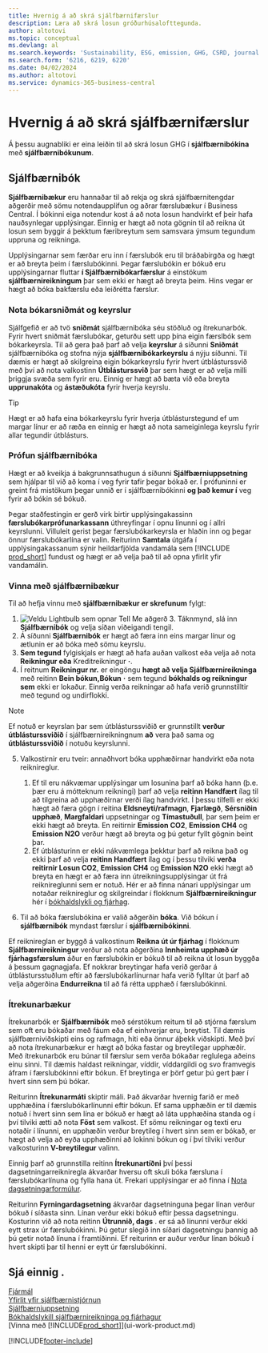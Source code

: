 ```yaml
---
title: Hvernig á að skrá sjálfbærnifærslur
description: Læra að skrá losun gróðurhúsalofttegunda.
author: altotovi
ms.topic: conceptual
ms.devlang: al
ms.search.keywords: 'Sustainability, ESG, emission, GHG, CSRD, journal'
ms.search.form: '6216, 6219, 6220'
ms.date: 04/02/2024
ms.author: altotovi
ms.service: dynamics-365-business-central
---
```


# <a name="how-to-record-sustainability-entries"></a>Hvernig á að skrá sjálfbærnifærslur

Á þessu augnabliki er eina leiðin til að skrá losun GHG í **sjálfbærnibókina** með **sjálfbærnibókunum**.   

## <a name="sustainability-journal"></a>Sjálfbærnibók

**Sjálfbærnibækur** eru hannaðar til að rekja og skrá sjálfbærnitengdar aðgerðir með sömu notendaupplifun og aðrar færslubækur í Business Central. Í bókinni eiga notendur kost á að nota losun handvirkt ef þeir hafa nauðsynlegar upplýsingar. Einnig er hægt að nota gögnin til að reikna út losun sem byggir á þekktum færibreytum sem samsvara ýmsum tegundum uppruna og reikninga. 

Upplýsingarnar sem færðar eru inn í færslubók eru til bráðabirgða og hægt er að breyta þeim í færslubókinni. Þegar færslubókin er bókuð eru upplýsingarnar fluttar **í Sjálfbærnibókarfærslur** á einstökum **sjálfbærnireikningum** þar sem ekki er hægt að breyta þeim. Hins vegar er hægt að bóka bakfærslu eða leiðrétta færslur.  

### <a name="use-journal-templates-and-batches"></a>Nota bókarsniðmát og keyrslur

Sjálfgefið er að tvö **sniðmát** sjálfbærnibóka séu stöðluð og ítrekunarbók. Fyrir hvert sniðmát færslubókar, geturðu sett upp þína eigin færslbók sem bókarkeyrsla. Til að gera það þarf að velja **keyrslur** á síðunni **Sniðmát** sjálfbærnibóka og stofna nýja **sjálfbærnibókarkeyrslu** á nýju síðunni. Til dæmis er hægt að skilgreina eigin bókarkeyrslu fyrir hvert útblásturssvið með því að nota valkostinn **Útblásturssvið** þar sem hægt er að velja milli þriggja svæða sem fyrir eru. Einnig er hægt að bæta við eða breyta **upprunakóta** og **ástæðukóta** fyrir hverja keyrslu. 

>[!TIP]
>Hægt er að hafa eina bókarkeyrslu fyrir hverja útblásturstegund ef um margar línur er að ræða en einnig er hægt að nota sameiginlega keyrslu fyrir allar tegundir útblásturs.   

### <a name="validating-sustainability-journals"></a>Prófun sjálfbærnibóka

Hægt er að kveikja á bakgrunnsathugun á síðunni **Sjálfbærniuppsetning** sem hjálpar til við að koma í veg fyrir tafir þegar bókað er. Í prófuninni er greint frá mistökum þegar unnið er í sjálfbærnibókinni **og það kemur í** veg fyrir að bókin sé bókuð.  

Þegar staðfestingin er gerð virk birtir upplýsingakassinn **færslubókarprófunarkassann** úthreyfingar í opnu línunni og í allri keyrslunni. Villuleit gerist þegar færslubókarkeyrsla er hlaðin inn og þegar önnur færslubókarlína er valin. Reiturinn **Samtala** útgáfa í upplýsingakassanum sýnir heildarfjölda vandamála sem [!INCLUDE [prod_short](includes/prod_short.md)] fundust og hægt er að velja það til að opna yfirlit yfir vandamálin. 

### <a name="work-with-sustainability-journals"></a>Vinna með sjálfbærnibækur

Til að hefja vinnu með **sjálfbærnibækur er skrefunum** fylgt:   

1.  ![Veldu Lightbulb sem opnar Tell Me aðgerð 3.](media/ui-search/search_small.png "Segðu mér hvað þú vilt gera") Táknmynd, slá inn **Sjálfbærnibók** og velja síðan viðeigandi tengil. 
2. Á síðunni **Sjálfbærnibók** er hægt að færa inn eins margar línur og ætlunin er að bóka með sömu keyrslu.  
3.  **Sem tegund** fylgiskjals er hægt að hafa auðan valkost eða velja að nota **Reikningur eða** Kreditreikningur **·**.  
4. Í reitnum **Reikningur nr.** er eingöngu **hægt að velja Sjálfbærnireikninga** með reitinn **Bein bókun,Bókun**  **·**  sem tegund **bókhalds og reikningur sem** ekki er lokaður. Einnig verða reikningar að hafa verið grunnstilltir með tegund og undirflokki.  

>[!NOTE]
>Ef notuð er keyrslan þar sem útblásturssviðið er grunnstillt **verður útblásturssviðið** í sjálfbærnireikningnum **að** vera það sama og **útblásturssviðið** í notuðu keyrslunni.  

5. Valkostirnir eru tveir: annaðhvort bóka upphæðirnar handvirkt eða nota reiknireglur.   

    1. Ef til eru nákvæmar upplýsingar um losunina þarf að bóka hann (þ.e. þær eru á mótteknum reikningi) þarf að velja **reitinn Handfært** ílag til að tilgreina að upphæðirnar verði ílag handvirkt. Í þessu tilfelli er ekki hægt að færa gögn í reitina **Eldsneyti/rafmagn**, **Fjarlægð**, **Sérsniðin upphæð**, **Margfaldari** uppsetningar og **Tímastuðull**, þar sem þeim er ekki hægt að breyta. En reitirnir **Emission CO2**, **Emission CH4** og **Emission N2O** verður hægt að breyta og þú getur fyllt gögnin beint þar. 
    2. Ef útblásturinn er ekki nákvæmlega þekktur þarf að reikna það og ekki þarf að velja **reitinn Handfært** ílag og í þessu tilviki **verða reitirnir Losun CO2**, **Emission CH4** og **Emission N2O** ekki hægt að breyta en hægt er að færa inn útreikningsupplýsingar út frá reiknireglunni sem er notuð. Hér er að finna nánari upplýsingar um notaðar reiknireglur og skilgreindar í flokknum **Sjálfbærnireikningur** hér í [bókhaldslykli og fjárhag](finance-sustainability-accounts-ledger.md#account-categories).
    
7. Til að bóka færslubókina er valið aðgerðin **bóka**. Við bókun í **sjálfbærnibók** myndast færslur í **sjálfbærnibókinni**. 

Ef reiknireglan er byggð á valkostinum **Reikna út úr fjárhag** í flokknum **Sjálfbærnireikningur** verður að nota aðgerðina **Innheimta upphæð úr fjárhagsfærslum** áður en færslubókin er bókuð til að reikna út losun byggða á þessum gagnagjafa. Ef nokkrar breytingar hafa verið gerðar á útblástursstuðlum eftir að færslubókarlínurnar hafa verið fylltar út þarf að velja aðgerðina **Endurreikna** til að fá rétta upphæð í færslubókinni.  

### <a name="recurring-journals"></a>Ítrekunarbækur

Ítrekunarbók er **Sjálfbærnibók** með sérstökum reitum til að stjórna færslum sem oft eru bókaðar með fáum eða ef einhverjar eru, breytist. Til dæmis sjálfbærniviðskipti eins og rafmagn, hiti eða önnur áþekk viðskipti. Með því að nota ítrekunarbækur er hægt að bóka fastar og breytilegar upphæðir. Með ítrekunarbók eru búnar til færslur sem verða bókaðar reglulega aðeins einu sinni. Til dæmis haldast reikningar, víddir, víddargildi og svo framvegis áfram í færslubókinni eftir bókun. Ef breytinga er þörf getur þú gert þær í hvert sinn sem þú bókar. 

Reiturinn **Ítrekunarmáti** skiptir máli. Það ákvarðar hvernig farið er með upphæðina í færslubókarlínunni eftir bókun. Ef sama upphæðin er til dæmis notuð í hvert sinn sem lína er bókuð er hægt að láta upphæðina standa og í því tilviki ætti að nota **Föst** sem valkost. Ef sömu reikningar og texti eru notaðir í línunni, en upphæðin verður breytileg í hvert sinn sem er bókað, er hægt að velja að eyða upphæðinni að lokinni bókun og í því tilviki verður valkosturinn **V-breytilegur** valinn. 

Einnig þarf að grunnstilla reitinn **Ítrekunartíðni** því þessi dagsetningarreikniregla ákvarðar hversu oft skuli bóka færsluna í færslubókarlínuna og fylla hana út. Frekari upplýsingar er að finna í [Nota dagsetningarformúlur](ui-enter-date-ranges.md#use-date-formulas).  

Reiturinn **Fyrningardagsetning** ákvarðar dagsetninguna þegar línan verður bókuð í síðasta sinn. Línan verður ekki bókuð eftir þessa dagsetningu. Kosturinn við að nota reitinn **Útrunnið, dags** . er sá að línunni verður ekki eytt strax úr færslubókinni. Þú getur slegið inn síðari dagsetningu þannig að þú getir notað línuna í framtíðinni. Ef reiturinn er auður verður línan bókuð í hvert skipti þar til henni er eytt úr færslubókinni.  

## <a name="see-also"></a>Sjá einnig .
[Fjármál](finance.md)    
[Yfirlit yfir sjálfbærnistjórnun](finance-manage-sustainability.md)   
[Sjálfbærniuppsetning](finance-sustainability-setup.md)   
[Bókhaldslykill sjálfbærnireikninga og fjárhagur](finance-sustainability-accounts-ledger.md)   
[Vinna með [!INCLUDE[prod_short](includes/prod_short.md)]](ui-work-product.md)   

[!INCLUDE[footer-include](includes/footer-banner.md)]
